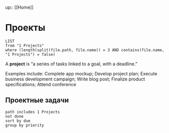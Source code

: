 up:: [[Home]]

# Проекты
```dataview
LIST
from "1 Projects"
where (length(split(file.path, file.name)) = 3 AND contains(file.name, "1 Projects") = false)
``` 

A **project** is “a series of tasks linked to a goal, with a deadline.”

Examples include: Complete app mockup; Develop project plan; Execute business development campaign; Write blog post; Finalize product specifications; Attend conference

## Проектные задачи
```tasks
path includes 1 Projects
not done
sort by due
group by priority
```

